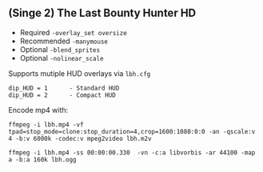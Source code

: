 ## (Singe 2) The Last Bounty Hunter HD

* Required `-overlay_set oversize`
* Recommended `-manymouse`
* Optional `-blend_sprites`
* Optional `-nolinear_scale`

Supports mutiple HUD overlays via `lbh.cfg`

    dip_HUD = 1      - Standard HUD
    dip_HUD = 2      - Compact HUD


Encode mp4 with:

    ffmpeg -i lbh.mp4 -vf tpad=stop_mode=clone:stop_duration=4,crop=1600:1080:0:0 -an -qscale:v 4 -b:v 6000k -codec:v mpeg2video lbh.m2v

    ffmpeg -i lbh.mp4 -ss 00:00:00.330  -vn -c:a libvorbis -ar 44100 -map a -b:a 160k lbh.ogg
